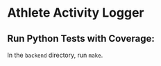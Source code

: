 # Athlete Activity Logger

## Run Python Tests with Coverage:

In the `backend` directory, run `make`.
